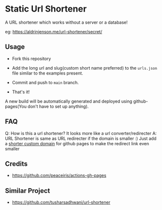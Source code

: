 # Static Url Shortener

A URL shortener which works without a server or a database!

eg: https://aldrinjenson.me/url-shortener/secret/

## Usage

- Fork this repository
- Add the long url and slug(custom short name preferred) to the `urls.json` file similar to the examples present.

- Commit and push to `main` branch.
- That's it!

A new build will be automatically generated and deployed using github-pages(You don't have to set up anything).

## FAQ

Q: How is this a url shortener? It looks more like a url converter/redirecter
A: URL Shortener is same as URL redirecter if the domain is smaller :)
Just add a [shorter custom domain](https://docs.github.com/en/pages/configuring-a-custom-domain-for-your-github-pages-site/about-custom-domains-and-github-pages) for github pages to make the redirect link even smaller

## Credits

- https://github.com/peaceiris/actions-gh-pages

## Similar Project

- https://github.com/tusharsadhwani/url-shortener
